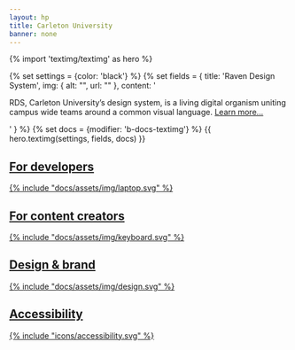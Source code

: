 ```yaml
---
layout: hp
title: Carleton University
banner: none
---
```

[//]: # (Page blocks)

{% import 'textimg/textimg' as hero %}

[//]: # (Block: Hero header)
{% set settings = {color: 'black'} %}
{% set fields = {
    title: 'Raven Design System',
    img: {
            alt: "",
            url: ""
    },
    content: '<p>RDS, Carleton University’s design system, is a living digital organism uniting campus wide teams around a common visual language. 
              <a href="#">Learn more…</a></p>'
    } 
%}
{% set docs = {modifier: 'b-docs-textimg'} %}
{{ hero.textimg(settings, fields, docs) }}

<div class="u-block u-block--black">
    <div class="b-docs-gridhome u-grid u-grid--2 u-grid--s1">
        <a href="dev/">
            <div class="docs-gridhome__panel docs-gridhome__panel--dev">
                <h2>For developers</h2>
                {% include "docs/assets/img/laptop.svg" %}
            </div>
        </a>
        <div class="docs-gridhome__colright">
            <a href="content/">
                <div class="docs-gridhome__panel docs-gridhome__panel--content">
                    <h2>For content creators</h2>
                    {% include "docs/assets/img/keyboard.svg" %}
                </div>
            </a>
            <div class="docs-gridhome__botrow">
                <a href="design/">
                    <div class="docs-gridhome__panel docs-gridhome__panel--design">
                        <h2>Design & brand</h2>
                        {% include "docs/assets/img/design.svg" %}
                    </div>
                </a>
                <a href="a11y/">
                    <div class="docs-gridhome__panel docs-gridhome__panel--a11y">
                    <h2>Accessibility</h2>
                    {% include "icons/accessibility.svg" %}
                    </div>
                </a>
            </div>
        </div>
    </div>
</div>
